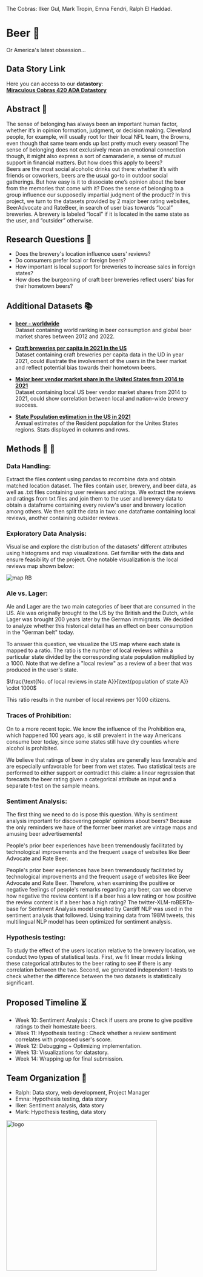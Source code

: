 
The Cobras: Ilker Gul, Mark Tropin, Emna Fendri, Ralph El Haddad.
# Beer :beer:
Or America's latest obsession...

## Data Story Link
Here you can access to our **datastory**:<br>
**[Miraculous Cobras 420 ADA Datastory](https://ralph-elhaddad.github.io/miraculouscobras420-ada/american-beer-heritage)**<br>


## Abstract :page_facing_up:
The sense of belonging has always been an important human factor, whether it’s in opinion formation, judgment, or decision making. Cleveland people, for example, will usually root for their local NFL team, the Browns, even though that same team ends up last pretty much every season! The sense of belonging does not exclusively mean an emotional connection though, it might also express a sort of camaraderie, a sense of mutual support in financial matters. But how does this apply to beers? <br>
Beers are the most social alcoholic drinks out there: whether it’s with friends or coworkers, beers are the usual go-to in outdoor social gatherings. But how easy is it to dissociate one’s opinion about the beer from the memories that come with it? Does the sense of belonging to a group influence our supposedly impartial judgment of the product? In this project, we turn to the datasets provided by 2 major beer rating websites, BeerAdvocate and RateBeer, in search of user bias towards “local” breweries. A brewery is labeled “local” if it is located in the same state as the user, and “outsider” otherwise.



## Research Questions :thinking:
* Does the brewery's location influence users' reviews? <br>
* Do consumers prefer local or foreign beers? <br>
* How important is local support for breweries to increase sales in foreign states? <br>
* How does the burgeoning of craft beer breweries reflect users' bias for their hometown beers? 


## Additional Datasets :books:


* **[beer - worldwide](https://www.statista.com/outlook/cmo/alcoholic-drinks/beer/worldwide)** <br>
Dataset containing world ranking in beer consumption and global beer market shares between 2012 and 2022.

* **[Craft breweries per capita in 2021  in the US](https://datasetsearch.research.google.com/search?src=2&query=U.S.%20craft%20beer%20breweries%20per%20capita%202021%2C%20by%20state&docid=L2cvMTFwd2Y1NzR5NA%3D%3D)** <br>
Dataset containing craft breweries per capita data in the UD in year 2021, could illustrate the involvement of the users in the beer market and reflect potential bias towards their hometown beers.
* **[ Major beer vendor market share in the United States from 2014 to 2021](https://datasetsearch.research.google.com/search?src=2&query=Major%20beer%20vendor%20market%20share%20in%20the%20United%20States%20from%202014%20to%202021&docid=L2cvMTFyOW1iYm5jdw%3D%3D)** <br>
Dataset containing local US beer vendor market shares from 2014 to 2021, could show correlation between local and nation-wide brewery success.

* **[State Population estimation in the US in 2021](https://www.census.gov/data/tables/time-series/demo/popest/2020s-state-total.html)** <br>
Annual estimates of the Resident population for the Unites States regions. Stats displayed in columns and rows.





## Methods :wrench: :hammer:
### Data Handling:
Extract the files content using pandas to recombine data and obtain matched location dataset. The files contain user, brewery, and beer data, as well as .txt files containing user reviews and ratings. We extract the reviews and ratings from txt files and join them to the user and brewery data to obtain a dataframe containing every review's user and brewery location among others. We then split the data in two: one dataframe containing local reviews, another containing outsider reviews.

### Exploratory Data Analysis:
Visualise and explore the distribution of the datasets' different attributes using histograms and map visualizations. Get familiar with the data and ensure feasibility of the project. One notable visualization is the local reviews map shown below:

![map RB](https://user-images.githubusercontent.com/62402657/202795637-a3214126-d35d-46db-bc85-ad5128718104.png)


### Ale vs. Lager:

Ale and Lager are the two main categories of beer that are consumed in the US. Ale was originally brought to the US by the British and the Dutch, while Lager was brought 200 years later by the German immigrants. We decided to analyze whether this historical detail has an effect on beer consumption in the "German belt" today.

To answer this question, we visualize the US map where each state is mapped to a ratio. The ratio is the number of local reviews within a particular state divided by the corresponding state population multiplied by a 1000. Note that we define a "local review" as a review of a beer that was produced in the user's state.

$\frac{\text{No. of local reviews in state A}}{\text{population of state A}} \cdot 1000$

This ratio results in the number of local reviews per 1000 citizens.  

### Traces of Prohibition:

On to a more recent topic. We know the influence of the Prohibition era, which happened 100 years ago, is still prevalent in the way Americans consume beer today, since some states still have dry counties where alcohol is prohibited. 

We believe that ratings of beer in dry states are generally less favorable and are especially unfavorable for beer from wet states. 
Two statistical tests are performed to either support or contradict this claim: a linear regression that forecasts the beer rating given a categorical attribute as input and a separate t-test on the sample means.

### Sentiment Analysis: 
The first thing we need to do is pose this question. Why is sentiment analysis important for discovering people' opinions about beers? Because the only reminders we have of the former beer market are vintage maps and amusing beer advertisements! 

People's prior beer experiences have been tremendously facilitated by technological improvements and the frequent usage of websites like Beer Advocate and Rate Beer.

People's prior beer experiences have been tremendously facilitated by technological improvements and the frequent usage of websites like Beer Advocate and Rate Beer. Therefore, when examining the positive or negative feelings of people's remarks regarding any beer, can we observe how negative the review content is if a beer has a low rating or how positive the review content is if a beer has a high rating? 
The twitter-XLM-roBERTa-base for Sentiment Analysis model created by Cardiff NLP was used in the sentiment analysis that followed. Using training data from 198M tweets, this multilingual NLP model has been optimized for sentiment analysis.



### Hypothesis testing:
To study the effect of the users location relative to the brewery location, we conduct two types of statistical tests. First, we fit linear models linking these categorical attributes to the beer rating to see if there is any correlation between the two. Second, we generated independent t-tests to check whether the difference between the two datasets is statistically significant.


## Proposed Timeline :hourglass_flowing_sand:
* Week 10: Sentiment Analysis : Check if users are prone to give positive ratings to their homestate beers.
* Week 11: Hypothesis testing : Check whether a review sentiment correlates with proposed user's score.
* Week 12: Debugging + Optimizing implementation.
* Week 13: Visualizations for datastory.
* Week 14: Wrapping up for final submission.

## Team Organization :snake:

* Ralph: Data story, web development, Project Manager
* Emna: Hypothesis testing, data story
* Ilker: Sentiment analysis, data story
* Mark: Hypothesis testing, data story

<img width="397" alt="logo" src="https://user-images.githubusercontent.com/62402657/209407022-4545a95a-57d4-415a-82cd-913f901f1f26.png">

